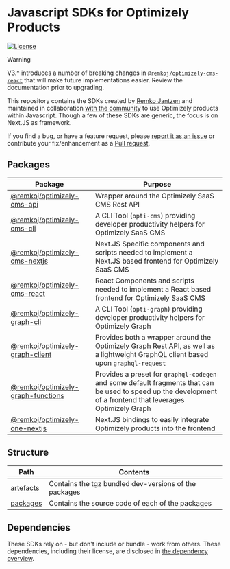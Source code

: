 # Javascript SDKs for Optimizely Products

[![License](https://img.shields.io/badge/License-Apache_2.0-blue.svg)](./LICENSE)

> [!WARNING]
> V3.* introduces a number of breaking changes in [`@remkoj/optimizely-cms-react`](./packages/optimizely-cms-react/README.md) that will make future implementations easier. Review the documentation prior to upgrading.

This repository contains the SDKs created by [Remko Jantzen](https://github.com/remkoj) and maintained in collaboration [with the community](https://github.com/remkoj/optimizely-dxp-clients/graphs/contributors) to use Optimizely products within Javascript. Though a few of these SDKs are generic, the focus is on Next.JS as framework.

If you find a bug, or have a feature request, please [report it as an issue](https://github.com/remkoj/optimizely-dxp-clients/issues) or contribute your fix/enhancement as a [Pull request](https://github.com/remkoj/optimizely-dxp-clients/pulls).

## Packages
| Package | Purpose |
| --- | --- |
| [@remkoj/optimizely-cms-api](./packages/optimizely-cms-api/README.md) | Wrapper around the Optimizely SaaS CMS Rest API |
| [@remkoj/optimizely-cms-cli](./packages/optimizely-cms-cli/README.md) | A CLI Tool (`opti-cms`) providing developer productivity helpers for Optimizely SaaS CMS |
| [@remkoj/optimizely-cms-nextjs](./packages/optimizely-cms-nextjs/README.md) | Next.JS Specific components and scripts needed to implement a Next.JS based frontend for Optimizely SaaS CMS |
| [@remkoj/optimizely-cms-react](./packages/optimizely-cms-react/README.md) | React Components and scripts needed to implement a React based frontend for Optimizely SaaS CMS |
| [@remkoj/optimizely-graph-cli](./packages/optimizely-graph-cli/README.md) | A CLI Tool (`opti-graph`) providing developer productivity helpers for Optimizely Graph |
| [@remkoj/optimizely-graph-client](./packages/optimizely-graph-client/README.md) | Provides both a wrapper around the Optimizely Graph Rest API, as well as a lightweight GraphQL client based upon `graphql-request` |
| [@remkoj/optimizely-graph-functions](./packages/optimizely-graph-functions/README.md) | Provides a preset for `graphql-codegen` and some default fragments that can be used to speed up the development of a frontend that leverages Optimizely Graph |
| [@remkoj/optimizely-one-nextjs](./packages/optimizely-one-nextjs/README.md) | Next.JS bindings to easily integrate Optimizely products into the frontend |

## Structure
| Path | Contents |
| --- | --- |
| [artefacts](./artefacts/) | Contains the tgz bundled dev-versions of the packages |
| [packages](./packages/) | Contains the source code of each of the packages |

## Dependencies
These SDKs rely on - but don't include or bundle - work from others. These dependencies, including their license, are disclosed in [the dependency overview](./DEPENDENCIES.md).